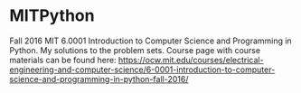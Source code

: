 # MITPython
Fall 2016 MIT 6.0001 Introduction to Computer Science and Programming in Python. My solutions to the problem sets. Course page with course materials can be found here: https://ocw.mit.edu/courses/electrical-engineering-and-computer-science/6-0001-introduction-to-computer-science-and-programming-in-python-fall-2016/
